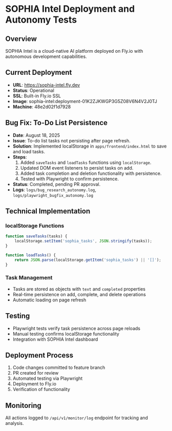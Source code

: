 # SOPHIA Intel Deployment and Autonomy Tests

## Overview
SOPHIA Intel is a cloud-native AI platform deployed on Fly.io with autonomous development capabilities.

## Current Deployment
- **URL**: https://sophia-intel.fly.dev
- **Status**: Operational
- **SSL**: Built-in Fly.io SSL
- **Image**: sophia-intel:deployment-01K2ZJKWGP3G5Z08V6N4V2J0TJ
- **Machine**: 48e2d02f1d7928

## Bug Fix: To-Do List Persistence
- **Date**: August 18, 2025
- **Issue**: To-do list tasks not persisting after page refresh.
- **Solution**: Implemented localStorage in `apps/frontend/index.html` to save and load tasks.
- **Steps**:
  1. Added `saveTasks` and `loadTasks` functions using `localStorage`.
  2. Updated DOM event listeners to persist tasks on add.
  3. Added task completion and deletion functionality with persistence.
  4. Tested with Playwright to confirm persistence.
- **Status**: Completed, pending PR approval.
- **Logs**: `logs/bug_research_autonomy.log`, `logs/playwright_bugfix_autonomy.log`

## Technical Implementation
### localStorage Functions
```javascript
function saveTasks(tasks) {
    localStorage.setItem('sophia_tasks', JSON.stringify(tasks));
}

function loadTasks() {
    return JSON.parse(localStorage.getItem('sophia_tasks') || '[]');
}
```

### Task Management
- Tasks are stored as objects with `text` and `completed` properties
- Real-time persistence on add, complete, and delete operations
- Automatic loading on page refresh

## Testing
- Playwright tests verify task persistence across page reloads
- Manual testing confirms localStorage functionality
- Integration with SOPHIA Intel dashboard

## Deployment Process
1. Code changes committed to feature branch
2. PR created for review
3. Automated testing via Playwright
4. Deployment to Fly.io
5. Verification of functionality

## Monitoring
All actions logged to `/api/v1/monitor/log` endpoint for tracking and analysis.

